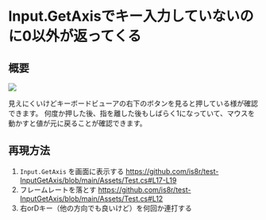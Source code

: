 # Input.GetAxisでキー入力していないのに0以外が返ってくる

## 概要

![](images/prev.gif)

見えにくいけどキーボードビューアの右下のボタンを見ると押している様が確認できます。
何度か押した後、指を離した後もしばらく1になっていて、マウスを動かすと値が元に戻ることが確認できます。

## 再現方法

1. `Input.GetAxis` を画面に表示する https://github.com/is8r/test-InputGetAxis/blob/main/Assets/Test.cs#L17-L19
2. フレームレートを落とす https://github.com/is8r/test-InputGetAxis/blob/main/Assets/Test.cs#L12
3. 右orDキー（他の方向でも良いけど）を何回か連打する
